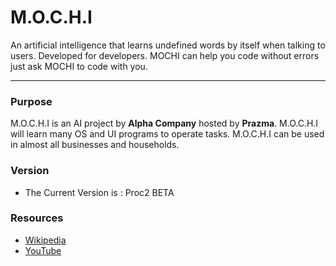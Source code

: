 # M.O.C.H.I
An artificial intelligence that learns undefined words by itself when talking to users. Developed for developers. MOCHI can help you code without errors just ask MOCHI to code with you.

***

### Purpose
M.O.C.H.I is an AI project by **Alpha Company** hosted by **Prazma**. M.O.C.H.I will learn many OS and UI programs to operate tasks. M.O.C.H.I can be used in almost all businesses and households.

### Version
* The Current Version is : Proc2 BETA

### Resources
* [Wikipedia](https://wikipedia.org)
* [YouTube](https://youtube.com)
